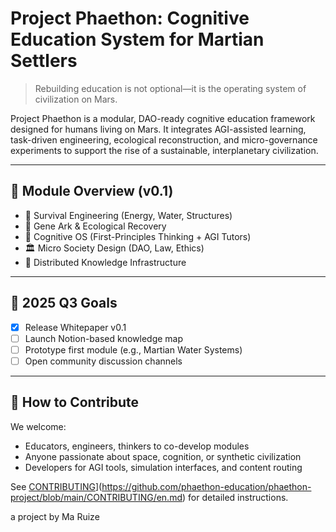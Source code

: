 # Project Phaethon: Cognitive Education System for Martian Settlers

> Rebuilding education is not optional—it is the operating system of civilization on Mars.

Project Phaethon is a modular, DAO-ready cognitive education framework designed for humans living on Mars. It integrates AGI-assisted learning, task-driven engineering, ecological reconstruction, and micro-governance experiments to support the rise of a sustainable, interplanetary civilization.

---

## 🧩 Module Overview (v0.1)

- 🔧 Survival Engineering (Energy, Water, Structures)
- 🧬 Gene Ark & Ecological Recovery
- 🧠 Cognitive OS (First-Principles Thinking + AGI Tutors)
- 🏛 Micro Society Design (DAO, Law, Ethics)
- 📡 Distributed Knowledge Infrastructure

---

## 📍 2025 Q3 Goals

- [x] Release Whitepaper v0.1
- [ ] Launch Notion-based knowledge map
- [ ] Prototype first module (e.g., Martian Water Systems)
- [ ] Open community discussion channels

---

## 🤝 How to Contribute

We welcome:

- Educators, engineers, thinkers to co-develop modules
- Anyone passionate about space, cognition, or synthetic civilization
- Developers for AGI tools, simulation interfaces, and content routing

See [CONTRIBUTING](./CONTRIBUTING.md)](https://github.com/phaethon-education/phaethon-project/blob/main/CONTRIBUTING/en.md) for detailed instructions.

a project by Ma Ruize
